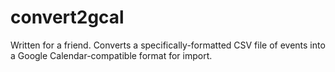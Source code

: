 # convert2gcal
Written for a friend. Converts a specifically-formatted CSV file of events into a Google Calendar-compatible format for import.
